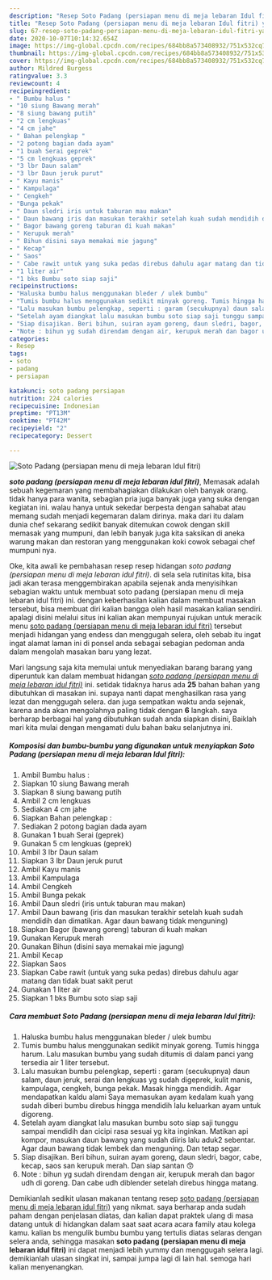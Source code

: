 ```yaml
---
description: "Resep Soto Padang (persiapan menu di meja lebaran Idul fitri) yang mudah"
title: "Resep Soto Padang (persiapan menu di meja lebaran Idul fitri) yang mudah"
slug: 67-resep-soto-padang-persiapan-menu-di-meja-lebaran-idul-fitri-yang-mudah
date: 2020-10-07T10:14:32.654Z
image: https://img-global.cpcdn.com/recipes/684bb8a573408932/751x532cq70/soto-padang-persiapan-menu-di-meja-lebaran-idul-fitri-foto-resep-utama.jpg
thumbnail: https://img-global.cpcdn.com/recipes/684bb8a573408932/751x532cq70/soto-padang-persiapan-menu-di-meja-lebaran-idul-fitri-foto-resep-utama.jpg
cover: https://img-global.cpcdn.com/recipes/684bb8a573408932/751x532cq70/soto-padang-persiapan-menu-di-meja-lebaran-idul-fitri-foto-resep-utama.jpg
author: Mildred Burgess
ratingvalue: 3.3
reviewcount: 4
recipeingredient:
- " Bumbu halus "
- "10 siung Bawang merah"
- "8 siung bawang putih"
- "2 cm lengkuas"
- "4 cm jahe"
- " Bahan pelengkap "
- "2 potong bagian dada ayam"
- "1 buah Serai geprek"
- "5 cm lengkuas geprek"
- "3 lbr Daun salam"
- "3 lbr Daun jeruk purut"
- " Kayu manis"
- " Kampulaga"
- " Cengkeh"
- "Bunga pekak"
- " Daun sledri iris untuk taburan mau makan"
- " Daun bawang iris dan masukan terakhir setelah kuah sudah mendidih dan dimatikan Agar daun bawang tidak menguning"
- " Bagor bawang goreng taburan di kuah makan"
- " Kerupuk merah"
- " Bihun disini saya memakai mie jagung"
- " Kecap"
- " Saos"
- " Cabe rawit untuk yang suka pedas direbus dahulu agar matang dan tidak buat sakit perut"
- "1 liter air"
- "1 bks Bumbu soto siap saji"
recipeinstructions:
- "Haluska bumbu halus menggunakan bleder / ulek bumbu"
- "Tumis bumbu halus menggunakan sedikit minyak goreng. Tumis hingga harum. Lalu masukan bumbu yang sudah ditumis di dalam panci yang tersedia air 1 liter tersebut."
- "Lalu masukan bumbu pelengkap, seperti : garam (secukupnya) daun salam, daun jeruk, serai dan lengkuas yg sudah digeprek, kulit manis, kampulaga, cengkeh, bunga pekak. Masak hingga mendidih. Agar mendapatkan kaldu alami Saya memasukan ayam kedalam kuah yang sudah diberi bumbu direbus hingga mendidih lalu keluarkan ayam untuk digoreng."
- "Setelah ayam diangkat lalu masukan bumbu soto siap saji tunggu sampai mendidih dan cicipi rasa sesuai yg kita inginkan. Matikan api kompor, masukan daun bawang yang sudah diiris lalu aduk2 sebentar. Agar daun bawang tidak lembek dan menguning. Dan tetap segar."
- "Siap disajikan. Beri bihun, suiran ayam goreng, daun sledri, bagor, cabe, kecap, saos san kerupuk merah. Dan siap santan 😙"
- "Note : bihun yg sudah direndam dengan air, kerupuk merah dan bagor udh di goreng. Dan cabe udh diblender setelah direbus hingga matang."
categories:
- Resep
tags:
- soto
- padang
- persiapan

katakunci: soto padang persiapan 
nutrition: 224 calories
recipecuisine: Indonesian
preptime: "PT13M"
cooktime: "PT42M"
recipeyield: "2"
recipecategory: Dessert

---
```



![Soto Padang (persiapan menu di meja lebaran Idul fitri)](https://img-global.cpcdn.com/recipes/684bb8a573408932/751x532cq70/soto-padang-persiapan-menu-di-meja-lebaran-idul-fitri-foto-resep-utama.jpg)

<b><i>soto padang (persiapan menu di meja lebaran idul fitri)</i></b>, Memasak adalah sebuah kegemaran yang membahagiakan dilakukan oleh banyak orang. tidak hanya para wanita, sebagian pria juga banyak juga yang suka dengan kegiatan ini. walau hanya untuk sekedar berpesta dengan sahabat atau memang sudah menjadi kegemaran dalam dirinya. maka dari itu dalam dunia chef sekarang sedikit banyak ditemukan cowok dengan skill memasak yang mumpuni, dan lebih banyak juga kita saksikan di aneka warung makan dan restoran yang menggunakan koki cowok sebagai chef mumpuni nya.



Oke, kita awali ke pembahasan resep resep hidangan <i>soto padang (persiapan menu di meja lebaran idul fitri)</i>. di sela sela rutinitas kita, bisa jadi akan terasa menggembirakan apabila sejenak anda menyisihkan sebagian waktu untuk membuat soto padang (persiapan menu di meja lebaran idul fitri) ini. dengan keberhasilan kalian dalam membuat masakan tersebut, bisa membuat diri kalian bangga oleh hasil masakan kalian sendiri. apalagi disini melalui situs ini kalian akan mempunyai rujukan untuk meracik menu <u>soto padang (persiapan menu di meja lebaran idul fitri)</u> tersebut menjadi hidangan yang endess dan menggugah selera, oleh sebab itu ingat ingat alamat laman ini di ponsel anda sebagai sebagian pedoman anda dalam mengolah masakan baru yang lezat.


Mari langsung saja kita memulai untuk menyediakan barang barang yang diperuntuk kan dalam membuat hidangan <u><i>soto padang (persiapan menu di meja lebaran idul fitri)</i></u> ini. setidak tidaknya harus ada <b>25</b> bahan bahan yang dibutuhkan di masakan ini. supaya nanti dapat menghasilkan rasa yang lezat dan menggugah selera. dan juga sempatkan waktu anda sejenak, karena anda akan mengolahnya paling tidak dengan <b>6</b> langkah. saya berharap berbagai hal yang dibutuhkan sudah anda siapkan disini, Baiklah mari kita mulai dengan mengamati dulu bahan baku selanjutnya ini.

<!--inarticleads1-->

##### Komposisi dan bumbu-bumbu yang digunakan untuk menyiapkan Soto Padang (persiapan menu di meja lebaran Idul fitri):

1. Ambil  Bumbu halus :
1. Siapkan 10 siung Bawang merah
1. Siapkan 8 siung bawang putih
1. Ambil 2 cm lengkuas
1. Sediakan 4 cm jahe
1. Siapkan  Bahan pelengkap :
1. Sediakan 2 potong bagian dada ayam
1. Gunakan 1 buah Serai (geprek)
1. Gunakan 5 cm lengkuas (geprek)
1. Ambil 3 lbr Daun salam
1. Siapkan 3 lbr Daun jeruk purut
1. Ambil  Kayu manis
1. Ambil  Kampulaga
1. Ambil  Cengkeh
1. Ambil Bunga pekak
1. Ambil  Daun sledri (iris untuk taburan mau makan)
1. Ambil  Daun bawang (iris dan masukan terakhir setelah kuah sudah mendidih dan dimatikan. Agar daun bawang tidak menguning)
1. Siapkan  Bagor (bawang goreng) taburan di kuah makan
1. Gunakan  Kerupuk merah
1. Gunakan  Bihun (disini saya memakai mie jagung)
1. Ambil  Kecap
1. Siapkan  Saos
1. Siapkan  Cabe rawit (untuk yang suka pedas) direbus dahulu agar matang dan tidak buat sakit perut
1. Gunakan 1 liter air
1. Siapkan 1 bks Bumbu soto siap saji




<!--inarticleads2-->

##### Cara membuat Soto Padang (persiapan menu di meja lebaran Idul fitri):

1. Haluska bumbu halus menggunakan bleder / ulek bumbu
1. Tumis bumbu halus menggunakan sedikit minyak goreng. Tumis hingga harum. Lalu masukan bumbu yang sudah ditumis di dalam panci yang tersedia air 1 liter tersebut.
1. Lalu masukan bumbu pelengkap, seperti : garam (secukupnya) daun salam, daun jeruk, serai dan lengkuas yg sudah digeprek, kulit manis, kampulaga, cengkeh, bunga pekak. Masak hingga mendidih. Agar mendapatkan kaldu alami Saya memasukan ayam kedalam kuah yang sudah diberi bumbu direbus hingga mendidih lalu keluarkan ayam untuk digoreng.
1. Setelah ayam diangkat lalu masukan bumbu soto siap saji tunggu sampai mendidih dan cicipi rasa sesuai yg kita inginkan. Matikan api kompor, masukan daun bawang yang sudah diiris lalu aduk2 sebentar. Agar daun bawang tidak lembek dan menguning. Dan tetap segar.
1. Siap disajikan. Beri bihun, suiran ayam goreng, daun sledri, bagor, cabe, kecap, saos san kerupuk merah. Dan siap santan 😙
1. Note : bihun yg sudah direndam dengan air, kerupuk merah dan bagor udh di goreng. Dan cabe udh diblender setelah direbus hingga matang.




Demikianlah sedikit ulasan makanan tentang resep <u>soto padang (persiapan menu di meja lebaran idul fitri)</u> yang nikmat. saya berharap anda sudah paham dengan penjelasan diatas, dan kalian dapat praktek ulang di masa datang untuk di hidangkan dalam saat saat acara acara family atau kolega kamu. kalian bs mengulik bumbu bumbu yang tertulis diatas selaras dengan selera anda, sehingga masakan <b>soto padang (persiapan menu di meja lebaran idul fitri)</b> ini dapat menjadi lebih yummy dan menggugah selera lagi. demikianlah ulasan singkat ini, sampai jumpa lagi di lain hal. semoga hari kalian menyenangkan.
